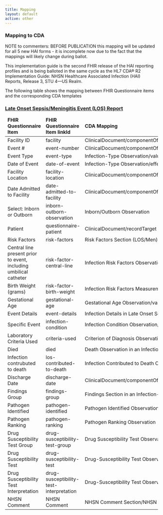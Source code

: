 ```yaml
---
title: Mapping
layout: default
active: other
---
```


<!-- { :.no_toc } -->

<!-- TOC  the css styling for this is \pages\assets\css\project.css under 'markdown-toc'-->

<!-- * Do not remove this line (it will not be displayed)
{:toc} -->

<!-- end TOC -->

### Mapping to CDA
  
  <p>NOTE to commenters: BEFORE PUBLICATION this mapping will be updated for all 5 new HAI forms - it is incomplete now due to the fact that the mappings will likely change during ballot.</p>
  <p>This implementation guide is the second FHIR release of the HAI reporting profiles and is being balloted in the same cycle as the HL7 CDA® R2 Implementation Guide: NHSN Healthcare Associated Infection (HAI) Reports, Release 3, STU 4—US Realm.</p>
  <p>The following table shows the mapping between FHIR Questionnaire items and the corresponding CDA templates</p>
  <h3><a href="Questionnaire-hai-questionnaire-los-event.html">Late Onset Sepsis/Meningitis Event (LOS) Report</a></h3>
  <table class="codes">
    <thead>
      <tr>
        <td>
          <b>FHIR Questionnaire Item</b>
        </td>
        <td>
          <b>FHIR Questionnaire Item linkId</b>
        </td>
        <td>
          <b>CDA Mapping</b>
        </td>
      </tr>
    </thead>
    <tbody>
      <tr>
        <td>Facility ID</td>
        <td>facility</td>
        <td>ClinicalDocument/componentOf/encompassingEncounter/location/healthCareFacility/id</td>
      </tr>
      <tr>
        <td>Event #</td>
        <td>event-number</td>
        <td>ClinicalDocument/componentOf/encompassingEncounter/id</td>
      </tr>
      <tr>
        <td>Event Type</td>
        <td>event-type</td>
        <td>Infection-Type Observation/value</td>
      </tr>
      <tr>
        <td>Date of Event</td>
        <td>date-of-event</td>
        <td>Infection-Type Observation/effectiveTime</td>
      </tr>
      <tr>
        <td>Facility Location</td>
        <td>facility-location</td>
        <td>ClinicalDocument/componentOf/encompassingEncounter/location/healthcareFacility/code</td>
      </tr>
      <tr>
        <td>Date Admitted to Facility</td>
        <td>date-admitted-to-facility</td>
        <td>ClinicalDocument/componentOf/encompassingEncounter/effectiveTime/low</td>
      </tr>
      <tr>
        <td>Select: Inborn or Outborn</td>
        <td>inborn-outborn-observation</td>
        <td>Inborn/Outborn Observation</td>
      </tr>
      <tr>
        <td>Patient</td>
        <td>questionnaire-patient</td>
        <td>ClinicalDocument/recordTarget</td>
      </tr>
      <tr>
        <td>Risk Factors</td>
        <td>risk-factors</td>
        <td>Risk Factors Section (LOS/Men)</td>
      </tr>
      <tr>
        <td>Central line present prior to event, including umbilical catheter</td>
        <td>risk-factor-central-line</td>
        <td>Infection Risk Factors Observation/value="1006-6"</td>
      </tr>
      <tr>
        <td>Birth Weight (grams)</td>
        <td>risk-factor-birth-weight</td>
        <td>Infection Risk Factors Measurement Observation/value</td>
      </tr>
      <tr>
        <td>Gestational Age</td>
        <td>gestational-age</td>
        <td>Gestational Age Observation/value</td>
      </tr>
      <tr>
        <td>Event Details</td>
        <td>event-details</td>
        <td>Infection Details in Late Onset Sepsis Report</td>
      </tr>
      <tr>
        <td>Specific Event</td>
        <td>infection-condition</td>
        <td>Infection Condition Observation/value</td>
      </tr>
      <tr>
        <td>Laboratory Criteria Used</td>
        <td>criteria-used</td>
        <td>Criterion of Diagnosis Observation/value</td>
      </tr>
      <tr>
        <td>Died</td>
        <td>died</td>
        <td>Death Observation in an Infection-type Report/value</td>
      </tr>
      <tr>
        <td>Infection contrubuted to death</td>
        <td>los-contributed-to-death</td>
        <td>Infection Contributed to Death Observation</td>
      </tr>
      <tr>
        <td>Discharge Date</td>
        <td>discharge-date</td>
        <td>ClinicalDocument/componentOf/encompassingEncounter/effectiveTime/high</td>
      </tr>
      <tr>
        <td>Findings Group</td>
        <td>findings-group</td>
        <td>Findings Section in an Infection-Type Report</td>
      </tr>
      <tr>
        <td>Pathogen Identified</td>
        <td>pathogen-identified</td>
        <td>Pathogen Identified Observation</td>
      </tr>
      <tr>
        <td>Pathogen Ranking</td>
        <td>pathogen-ranking</td>
        <td>Pathogen Ranking Observation</td>
      </tr>
      <tr>
        <td>Drug Susceptibility Test Group</td>
        <td>drug-susceptibility-test-group</td>
        <td>Drug Susceptibility Test Observation</td>
      </tr>
      <tr>
        <td>Drug Susceptibility Test</td>
        <td>drug-susceptibility-test</td>
        <td>Drug-Susceptibility Test Observation/code</td>
      </tr>
      <tr>
        <td>Drug Susceptibility Test Interpretation</td>
        <td>drug-susceptibility-test-interpretation</td>
        <td>Drug-Susceptibility Test Observation/interpretationCode</td>
      </tr>
      <tr>
        <td>NHSN Comment</td>
        <td>NHSN Comment</td>
        <td>NHSN Comment Section/NHSN Comment</td>
      </tr>
    </tbody>
  </table>
